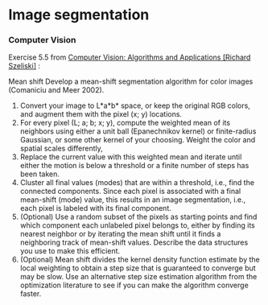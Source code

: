 # Image segmentation

### Computer Vision

Exercise 5.5 from [Computer Vision: Algorithms and Applications [Richard Szeliski]](http://szeliski.org/Book/drafts/SzeliskiBook_20100903_draft.pdf) :

Mean shift Develop a mean-shift segmentation algorithm for color images (Comaniciu
and Meer 2002).
1. Convert your image to L\*a\*b\* space, or keep the original RGB colors, and augment
them with the pixel (x; y) locations.
2. For every pixel (L; a; b; x; y), compute the weighted mean of its neighbors using either
a unit ball (Epanechnikov kernel) or finite-radius Gaussian, or some other kernel of
your choosing. Weight the color and spatial scales differently,
3. Replace the current value with this weighted mean and iterate until either the motion is
below a threshold or a finite number of steps has been taken.
4. Cluster all final values (modes) that are within a threshold, i.e., find the connected
components. Since each pixel is associated with a final mean-shift (mode) value, this
results in an image segmentation, i.e., each pixel is labeled with its final component.
5. (Optional) Use a random subset of the pixels as starting points and find which component
each unlabeled pixel belongs to, either by finding its nearest neighbor or by
iterating the mean shift until it finds a neighboring track of mean-shift values. Describe
the data structures you use to make this efficient.
6. (Optional) Mean shift divides the kernel density function estimate by the local weighting
to obtain a step size that is guaranteed to converge but may be slow. Use an alternative
step size estimation algorithm from the optimization literature to see if you can
make the algorithm converge faster.
